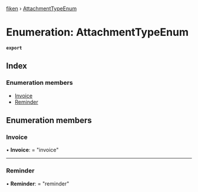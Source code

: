 [fiken](../README.md) › [AttachmentTypeEnum](attachmenttypeenum.md)

# Enumeration: AttachmentTypeEnum

**`export`** 

## Index

### Enumeration members

* [Invoice](attachmenttypeenum.md#invoice)
* [Reminder](attachmenttypeenum.md#reminder)

## Enumeration members

###  Invoice

• **Invoice**: = "invoice"

___

###  Reminder

• **Reminder**: = "reminder"
